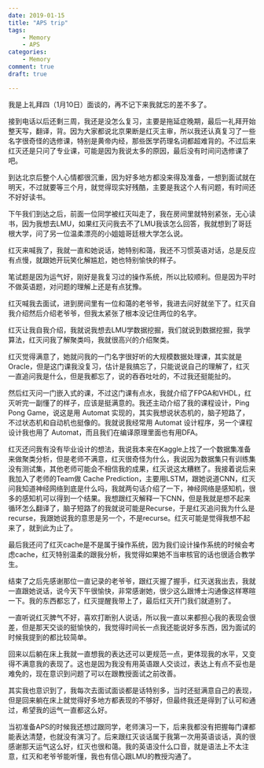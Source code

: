 ```yaml
---
date: 2019-01-15
title: "APS trip"
tags:
    - Memory
    - APS
categories:
    - Memory
comment: true
draft: true

---
```


我是上礼拜四（1月10日）面谈的，再不记下来我就忘的差不多了。

接到电话以后还剩三周，我还是没怎么复习，主要是拖延症晚期，最后一礼拜开始整天写，翻译，背。因为大家都说北京果断是红灭主审，所以我还认真复习了一些名字很奇怪的选修课，特别是黄帝内经，那些医学药理名词都超难背的。不过后来红灭还是只问了专业课，可能是因为我说太多的原因，最后没有时间问选修课了吧。

到达北京后整个人心情都很沉重，因为好多地方都没来得及准备，一想到面试就在明天，不过就要等三个月，就觉得现实好残酷，主要是我这个人有问题，有时间还不好好读书。

下午我们到达之后，前面一位同学被红灭叫走了，我在房间里就特别紧张，无心读书，因为我想去LMU，如果红灭问我去不了LMU我该怎么回答，我就想到了哥廷根大学，问了另一位温柔漂亮的小姐姐哥廷根大学怎么说。

红灭来喊我了，我就一直和她说话，她特别和蔼，我还不习惯英语对话，总是反应有点慢，就跟她开玩笑化解尴尬，她也特别愉快的样子。

笔试题是因为运气好，刚好是我复习过的操作系统，所以比较顺利。但是因为平时不做英语题，对问题的理解上还是有点犹豫。

红灭喊我去面试，进到房间里有一位和蔼的老爷爷，我进去问好就坐下了。红灭自我介绍然后介绍老爷爷，但我太紧张了根本没记住两位的名字。

红灭让我自我介绍，我就说我想去LMU学数据挖掘，我们就说到数据挖掘，我学算法，红灭问我了解聚类吗，我就很高兴的介绍聚类。

红灭觉得满意了，她就问我的一门名字很好听的大规模数据处理课，其实就是Oracle，但是这门课我没复习，估计是我搞忘了，只能说说自己的理解了，红灭一直追问我是什么，但是我都忘了，说的吞吞吐吐的，不过我还挺能扯的。

然后红灭问一门嵌入式的课，不过这门课有点水，我就介绍了FPGA和VHDL，红灭听完一副懂了的样子，应该是挺满意的。我还主动介绍了我的课程设计，Ping Pong Game，说这是用 Automat 实现的，其实我想说状态机的，脑子短路了，不过状态机和自动机也挺像的。我就说我经常用 Automat 设计程序，另一个课程设计我也用了 Automat，而且我们在编译原理里面也有用DFA。

红灭还问我有没有毕业设计的想法，我说我本来在Kaggle上找了一个数据集准备来做聚类分析，但是老师不满意，红灭很奇怪为什么，我说因为数据集只有训练集没有测试集，其他老师可能会不相信我的成果，红灭说这太糟糕了。我接着说后来我加入了老师的Team做 Cache Prediction，主要用LSTM，跟她说道CNN，红灭问我知道神经网络到底是什么吗，我就两句话介绍了一下，神经网络是感知机，很多的感知机可以得到一个结果。我想跟红灭解释一下CNN，但是我就是想不起来循环怎么翻译了，脑子短路了的我就说可能是Recurse，于是红灭追问我为什么是recurse，我跟她说我的意思是另一个，不是recurse。红灭可能是觉得我想不起来了，就到此为止了。

最后我还问了红灭cache是不是属于操作系统，因为我们设计操作系统的时候会考虑cache，红灭特别温柔的跟我分析，我觉得如果她不当审核官的话也很适合教学生。

结束了之后先感谢那位一直记录的老爷爷，跟红灭握了握手，红灭送我出去，我就一直跟她说话，说今天下午很愉快，非常感谢她，很少这么跟博士沟通像这样寒暄一下。我的东西都忘了，红灭提醒我带上了，最后红灭开门我们就道别了。

一直听说红灭脾气不好，喜欢打断别人说话，所以我一直以来都担心我的表现会很差，但是那天交谈的挺愉快的，我觉得时间长一点我还能说好多东西，因为面试的时候我提到的都比较简单。

回来以后躺在床上我就一直想我的表达还可以更规范一点，更体现我的水平，又变得不满意我的表现了。这也是因为我没有用英语跟人交谈过，表达上有点不妥也是难免的，现在意识到问题了可以在跟教授面试之前改善。

其实我也意识到了，我每次去面试面谈都是话特别多，当时还挺满意自己的表现，但是回来躺在床上就觉得好多地方都表现的不够好，但最终我还是得到了认可和通过，希望我的运气一直都这么好。

当初准备APS的时候我还想过跟同学，老师演习一下，后来我都没有把握每门课都能表达清楚，也就没有演习了。后来跟红灭谈话属于我第一次用英语谈话，真的很感谢那天运气这么好，红灭也很和蔼。我的英语没什么口音，就是语法上不太注意，红灭和老爷爷能听懂，我也有信心跟LMU的教授沟通了。